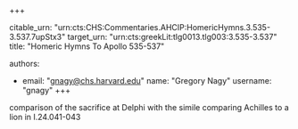 +++


citable_urn: "urn:cts:CHS:Commentaries.AHCIP:HomericHymns.3.535-3.537.7upStx3"
target_urn: "urn:cts:greekLit:tlg0013.tlg003:3.535-3.537"
title: "Homeric Hymns To Apollo 535-537"

authors:
- email: "gnagy@chs.harvard.edu"
  name: "Gregory Nagy"
  username: "gnagy"
+++

<p>comparison of the sacrifice at Delphi with the simile comparing Achilles to a lion in I.24.041-043</p>